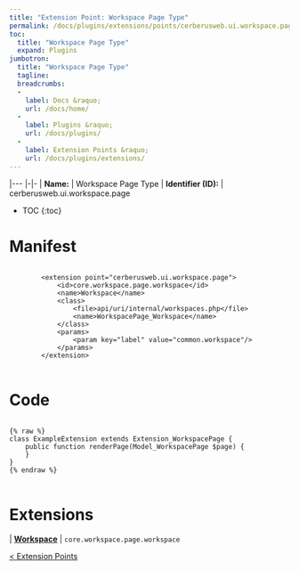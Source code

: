 ```yaml
---
title: "Extension Point: Workspace Page Type"
permalink: /docs/plugins/extensions/points/cerberusweb.ui.workspace.page/
toc:
  title: "Workspace Page Type"
  expand: Plugins
jumbotron:
  title: "Workspace Page Type"
  tagline: 
  breadcrumbs:
  -
    label: Docs &raquo;
    url: /docs/home/
  -
    label: Plugins &raquo;
    url: /docs/plugins/
  -
    label: Extension Points &raquo;
    url: /docs/plugins/extensions/
---
```


|---
|-|-
| **Name:** | Workspace Page Type
| **Identifier (ID):** | cerberusweb.ui.workspace.page

* TOC
{:toc}

# Manifest

<pre>
<code class="language-xml">
		&lt;extension point=&quot;cerberusweb.ui.workspace.page&quot;&gt;
			&lt;id&gt;core.workspace.page.workspace&lt;/id&gt;
			&lt;name&gt;Workspace&lt;/name&gt;
			&lt;class&gt;
				&lt;file&gt;api/uri/internal/workspaces.php&lt;/file&gt;
				&lt;name&gt;WorkspacePage_Workspace&lt;/name&gt;
			&lt;/class&gt;
			&lt;params&gt;
				&lt;param key=&quot;label&quot; value=&quot;common.workspace&quot;/&gt;
			&lt;/params&gt;
		&lt;/extension&gt;
</code>
</pre>

# Code

<pre>
<code class="language-php">
{% raw %}
class ExampleExtension extends Extension_WorkspacePage {
	public function renderPage(Model_WorkspacePage $page) {
	}
}
{% endraw %}
</code>
</pre>

# Extensions

| [**Workspace**](/docs/plugins/extensions/core.workspace.page.workspace/) | `core.workspace.page.workspace`

<div class="section-nav">
	<div class="left">
		<a href="/docs/plugins/extensions/#extension-points" class="prev">&lt; Extension Points</a>
	</div>
	<div class="right align-right">
	</div>
</div>
<div class="clear"></div>